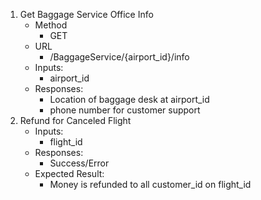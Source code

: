 1. Get Baggage Service Office Info
    - Method
      - GET
    - URL
      - /BaggageService/{airport_id}/info
    - Inputs: 
      - airport_id
    - Responses:
      - Location of baggage desk at airport_id
      - phone number for customer support
2. Refund for Canceled Flight
    - Inputs:
      -  flight_id
    - Responses:
      -  Success/Error
    - Expected Result:
      - Money is refunded to all customer_id on flight_id